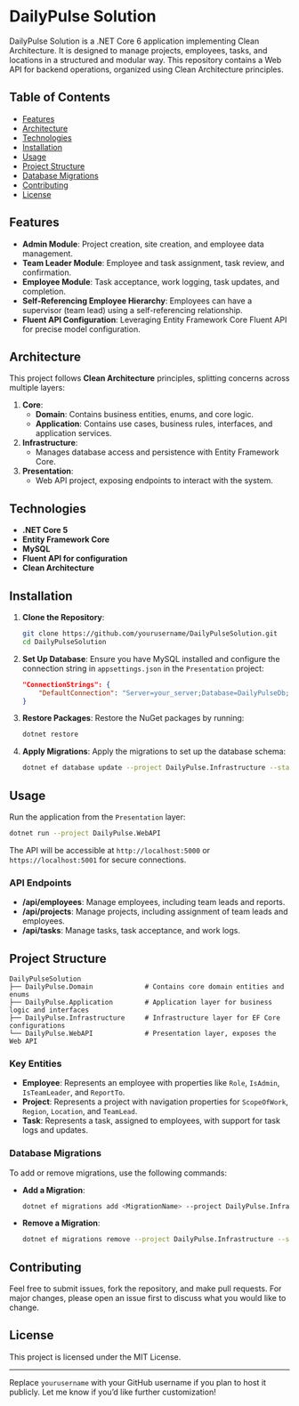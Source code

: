 # DailyPulse Solution

DailyPulse Solution is a .NET Core 6 application implementing Clean Architecture. It is designed to manage projects, employees, tasks, and locations in a structured and modular way. This repository contains a Web API for backend operations, organized using Clean Architecture principles.

## Table of Contents

- [Features](#features)
- [Architecture](#architecture)
- [Technologies](#technologies)
- [Installation](#installation)
- [Usage](#usage)
- [Project Structure](#project-structure)
- [Database Migrations](#database-migrations)
- [Contributing](#contributing)
- [License](#license)

## Features

- **Admin Module**: Project creation, site creation, and employee data management.
- **Team Leader Module**: Employee and task assignment, task review, and confirmation.
- **Employee Module**: Task acceptance, work logging, task updates, and completion.
- **Self-Referencing Employee Hierarchy**: Employees can have a supervisor (team lead) using a self-referencing relationship.
- **Fluent API Configuration**: Leveraging Entity Framework Core Fluent API for precise model configuration.

## Architecture

This project follows **Clean Architecture** principles, splitting concerns across multiple layers:
1. **Core**:
   - **Domain**: Contains business entities, enums, and core logic.
   - **Application**: Contains use cases, business rules, interfaces, and application services.
2. **Infrastructure**:
   - Manages database access and persistence with Entity Framework Core.
3. **Presentation**:
   - Web API project, exposing endpoints to interact with the system.

## Technologies

- **.NET Core 5**
- **Entity Framework Core**
- **MySQL**
- **Fluent API for configuration**
- **Clean Architecture**

## Installation

1. **Clone the Repository**:
   ```bash
   git clone https://github.com/yourusername/DailyPulseSolution.git
   cd DailyPulseSolution
   ```

2. **Set Up Database**:
   Ensure you have MySQL installed and configure the connection string in `appsettings.json` in the `Presentation` project:
   ```json
   "ConnectionStrings": {
       "DefaultConnection": "Server=your_server;Database=DailyPulseDb;User=your_user;Password=your_password;"
   }
   ```

3. **Restore Packages**:
   Restore the NuGet packages by running:
   ```bash
   dotnet restore
   ```

4. **Apply Migrations**:
   Apply the migrations to set up the database schema:
   ```bash
   dotnet ef database update --project DailyPulse.Infrastructure --startup-project DailyPulse.WebAPI
   ```

## Usage

Run the application from the `Presentation` layer:

```bash
dotnet run --project DailyPulse.WebAPI
```

The API will be accessible at `http://localhost:5000` or `https://localhost:5001` for secure connections.

### API Endpoints

- **/api/employees**: Manage employees, including team leads and reports.
- **/api/projects**: Manage projects, including assignment of team leads and employees.
- **/api/tasks**: Manage tasks, task acceptance, and work logs.

## Project Structure

```
DailyPulseSolution
├── DailyPulse.Domain             # Contains core domain entities and enums
├── DailyPulse.Application        # Application layer for business logic and interfaces
├── DailyPulse.Infrastructure     # Infrastructure layer for EF Core configurations
└── DailyPulse.WebAPI             # Presentation layer, exposes the Web API
```

### Key Entities

- **Employee**: Represents an employee with properties like `Role`, `IsAdmin`, `IsTeamLeader`, and `ReportTo`.
- **Project**: Represents a project with navigation properties for `ScopeOfWork`, `Region`, `Location`, and `TeamLead`.
- **Task**: Represents a task, assigned to employees, with support for task logs and updates.

### Database Migrations

To add or remove migrations, use the following commands:

- **Add a Migration**:
  ```bash
  dotnet ef migrations add <MigrationName> --project DailyPulse.Infrastructure --startup-project DailyPulse.WebAPI
  ```

- **Remove a Migration**:
  ```bash
  dotnet ef migrations remove --project DailyPulse.Infrastructure --startup-project DailyPulse.WebAPI
  ```

## Contributing

Feel free to submit issues, fork the repository, and make pull requests. For major changes, please open an issue first to discuss what you would like to change.

## License

This project is licensed under the MIT License.

---

Replace `yourusername` with your GitHub username if you plan to host it publicly. Let me know if you’d like further customization!
